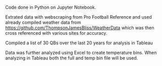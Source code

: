 Code done in Python on Jupyter Notebook.

Extrated data with webscraping from Pro Football Reference and used already compiled weather data from
https://github.com/ThompsonJamesBliss/WeatherData which was then cross referenced with various sites for accuracy.

Compiled a list of 30 QBs over the last 20 years for analysis in Tableau

Data was further analyzed using Excel to create temperature bins. When analyzing in Tableau both the full and temp bin file
will be used.
